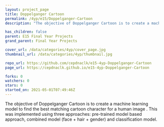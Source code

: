 ```yaml
---
layout: project_page
title: Doppelganger Cartoon
permalink: /4yp/e15/Doppelganger-Cartoon
description: "The objective of Doppelganger Cartoon is to create a machine learning model to find the best matching cartoon character for a human image . This was implemented using three approaches: pre-trained model based approach, combined model (face + hair + gender) and classification model."

has_children: false
parent: E15 Final Year Projects
grand_parent: Final Year Projects

cover_url: /data/categories/4yp/cover_page.jpg
thumbnail_url: /data/categories/4yp/thumbnail.jpg

repo_url: https://github.com/cepdnaclk/e15-4yp-Doppelganger-Cartoon
page_url: https://cepdnaclk.github.io/e15-4yp-Doppelganger-Cartoon

forks: 0
watchers: 0
stars: 0
started_on: 2021-05-01T07:49:46Z
---
```

The objective of Doppelganger Cartoon is to create a machine learning model to find the best matching cartoon character for a human image . This was implemented using three approaches: pre-trained model based approach, combined model (face + hair + gender) and classification model.


